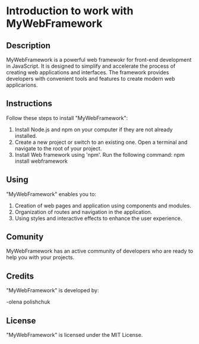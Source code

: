 # Introduction to work with MyWebFramework

## Description

MyWebFramework is a powerful web framewokr for front-end development in JavaScript. It is designed to simplify and accelerate the process of creating web applications and interfaces. The framework provides developers with convenient tools and features to create modern web applicarions.

## Instructions
Follow these steps to install "MyWebFramework":
1. Install Node.js and npm on your computer if they are not already installed.
2. Create a new project or switch to an existing one. Open a terminal and navigate to the root of your project.
3. Install Web framework using 'npm'. Run the following command: npm install webframework

## Using
"MyWebFramework" enables you to:
1. Creation of web pages and application using components and modules.
2. Organization of routes and navigation in the application.
3. Using styles and interactive effects to enhance the user experience.

## Comunity

MyWebFramework has an active community of developers who are ready to help you with your projects.

## Credits

"MyWebFramework" is developed by:

-olena polishchuk

## License

"MyWebFramework" is licensed under the MIT License.

